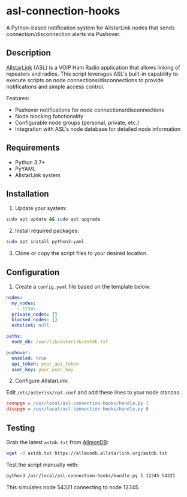 # asl-connection-hooks

A Python-based notification system for AllstarLink nodes that sends connection/disconnection alerts via Pushover.

## Description

[AllstarLink](https://www.allstarlink.org/) (ASL) is a VOIP Ham Radio application that allows linking of repeaters and radios. This script leverages ASL's built-in capability to execute scripts on node connections/disconnections to provide notifications and simple access control.

Features:
- Pushover notifications for node connections/disconnections
- Node blocking functionality
- Configurable node groups (personal, private, etc.)
- Integration with ASL's node database for detailed node information

## Requirements

- Python 3.7+
- PyYAML
- AllstarLink system

## Installation

1. Update your system:
```bash
sudo apt update && sudo apt upgrade
```

2. Install required packages:
```bash
sudo apt install python3-yaml
```

3. Clone or copy the script files to your desired location.

## Configuration

1. Create a `config.yaml` file based on the template below:

```yaml
nodes:
  my_nodes:
    - 12345
  private_nodes: []
  blocked_nodes: []
  echolink: null

paths:
  node_db: /var/lib/asterisk/astdb.txt

pushover:
  enabled: true
  api_token: your_api_token
  user_key: your_user_key
```

2. Configure AllstarLink:

Edit `/etc/asterisk/rpt.conf` and add these lines to your node stanzas:

```ini
connpgm = /usr/local/asl-connection-hooks/handle.py 1
discpgm = /usr/local/asl-connection-hooks/handle.py 0
```

## Testing

Grab the latest `astdb.txt` from [AllmonDB](https://allmondb.allstarlink.org/):

```bash
wget -O astdb.txt https://allmondb.allstarlink.org/astdb.txt
```

Test the script manually with:

```bash
python3 /usr/local/asl-connection-hooks/handle.py 1 12345 54321
```

This simulates node 54321 connecting to node 12345.
